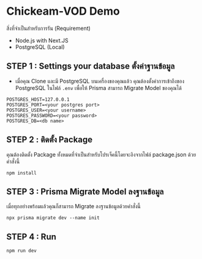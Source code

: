# Chickeam-VOD Demo

สิ่งที่จำเป็นสำหรับการรัน (Requirement)
- Node.js with Next.JS
- PostgreSQL (Local)

  

## STEP 1 : Settings your database ตั้งค่าฐานข้อมูล
- เมื่อคุณ Clone และมี PostgreSQL บนเครื่องของคุณแล้ว คุณต้องตั้งค่าการเข้าถึงของ PostgreSQL ในไฟล์ `.env` เพื่อให้ Prisma สามารถ Migrate Model ของคุณได้
```
POSTGRES_HOST=127.0.0.1
POSTGRES_PORT=<your postgres port>
POSTGRES_USER=<your username>
POSTGRES_PASSWORD=<your password>
POSTGRES_DB=<db name>
```

## STEP 2 : ติดตั้ง Package
คุณต้องติดตั้ง Package ทั้งหมดที่จำเป็นสำหรับโปรเจ็คนี้โดยจะอิงจากไฟล์ package.json ด้วยคำสั่งนี้
```
npm install
```

## STEP 3 : Prisma Migrate Model ลงฐานข้อมูล
เมื่อทุกอย่างพร้อมแล้วคุณก็สามารถ Migrate ลงฐานข้อมูลด้วยคำสั่งนี้
```
npx prisma migrate dev --name init
```

## STEP 4 : Run
```
npm run dev
```
